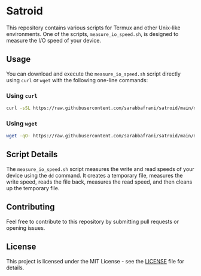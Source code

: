 

# Satroid

This repository contains various scripts for Termux and other Unix-like environments. One of the scripts, `measure_io_speed.sh`, is designed to measure the I/O speed of your device.

## Usage

You can download and execute the `measure_io_speed.sh` script directly using `curl` or `wget` with the following one-line commands:

### Using `curl`

```bash
curl -sSL https://raw.githubusercontent.com/sarabbafrani/satroid/main/measure_io_speed.sh | bash
```

### Using `wget`

```bash
wget -qO- https://raw.githubusercontent.com/sarabbafrani/satroid/main/measure_io_speed.sh | bash
```

## Script Details

The `measure_io_speed.sh` script measures the write and read speeds of your device using the `dd` command. It creates a temporary file, measures the write speed, reads the file back, measures the read speed, and then cleans up the temporary file.

## Contributing

Feel free to contribute to this repository by submitting pull requests or opening issues.

## License

This project is licensed under the MIT License - see the [LICENSE](LICENSE) file for details.
